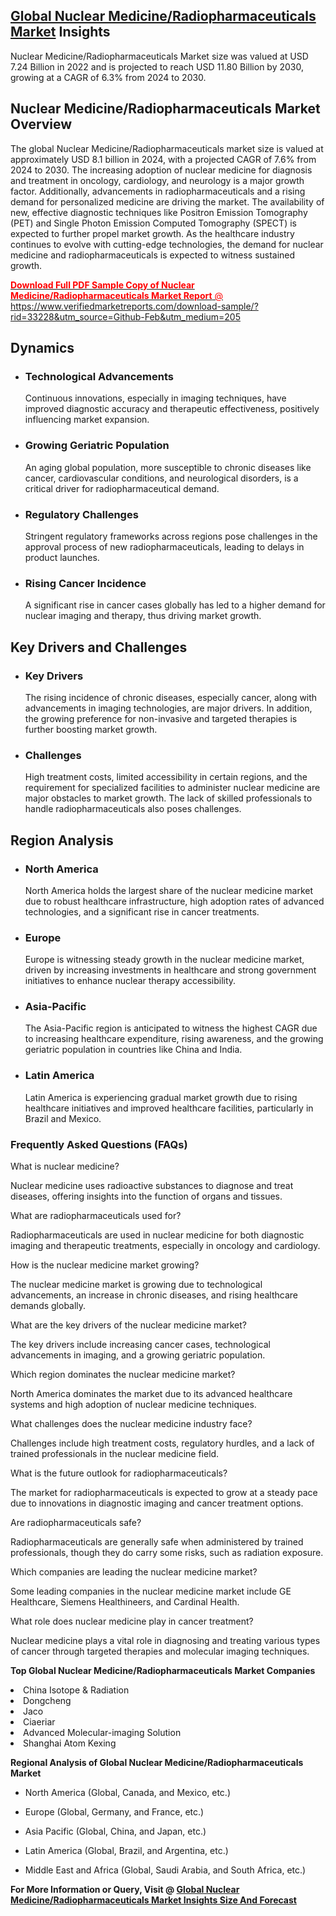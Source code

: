<h2><a href="https://www.verifiedmarketreports.com/download-sample/?rid=33228&amp;utm_source=Github&amp;utm_medium=205" target="_blank">Global Nuclear Medicine/Radiopharmaceuticals Market</a> Insights</h2><p>Nuclear Medicine/Radiopharmaceuticals Market size was valued at USD 7.24 Billion in 2022 and is projected to reach USD 11.80 Billion by 2030, growing at a CAGR of 6.3% from 2024 to 2030.</p><p> <h2>Nuclear Medicine/Radiopharmaceuticals Market Overview</h2> <p>The global Nuclear Medicine/Radiopharmaceuticals market size is valued at approximately USD 8.1 billion in 2024, with a projected CAGR of 7.6% from 2024 to 2030. The increasing adoption of nuclear medicine for diagnosis and treatment in oncology, cardiology, and neurology is a major growth factor. Additionally, advancements in radiopharmaceuticals and a rising demand for personalized medicine are driving the market. The availability of new, effective diagnostic techniques like Positron Emission Tomography (PET) and Single Photon Emission Computed Tomography (SPECT) is expected to further propel market growth. As the healthcare industry continues to evolve with cutting-edge technologies, the demand for nuclear medicine and radiopharmaceuticals is expected to witness sustained growth. <p><a href="sample-link"><p><span class=""><span style="color: #ff0000;"><strong>Download Full PDF Sample Copy of Nuclear Medicine/Radiopharmaceuticals Market Report</strong> @ </span><a href="https://www.verifiedmarketreports.com/download-sample/?rid=33228&amp;utm_source=Github-Feb&amp;utm_medium=205" target="_blank">https://www.verifiedmarketreports.com/download-sample/?rid=33228&amp;utm_source=Github-Feb&amp;utm_medium=205</a></span></p></a></p> <h2>Dynamics</h2> <ul> <li><h3>Technological Advancements</h3> Continuous innovations, especially in imaging techniques, have improved diagnostic accuracy and therapeutic effectiveness, positively influencing market expansion.</li> <li><h3>Growing Geriatric Population</h3> An aging global population, more susceptible to chronic diseases like cancer, cardiovascular conditions, and neurological disorders, is a critical driver for radiopharmaceutical demand.</li> <li><h3>Regulatory Challenges</h3> Stringent regulatory frameworks across regions pose challenges in the approval process of new radiopharmaceuticals, leading to delays in product launches.</li> <li><h3>Rising Cancer Incidence</h3> A significant rise in cancer cases globally has led to a higher demand for nuclear imaging and therapy, thus driving market growth.</li> </ul> <h2>Key Drivers and Challenges</h2> <ul> <li><h3>Key Drivers</h3> The rising incidence of chronic diseases, especially cancer, along with advancements in imaging technologies, are major drivers. In addition, the growing preference for non-invasive and targeted therapies is further boosting market growth.</li> <li><h3>Challenges</h3> High treatment costs, limited accessibility in certain regions, and the requirement for specialized facilities to administer nuclear medicine are major obstacles to market growth. The lack of skilled professionals to handle radiopharmaceuticals also poses challenges.</li> </ul> <h2>Region Analysis</h2> <ul> <li><h3>North America</h3> North America holds the largest share of the nuclear medicine market due to robust healthcare infrastructure, high adoption rates of advanced technologies, and a significant rise in cancer treatments.</li> <li><h3>Europe</h3> Europe is witnessing steady growth in the nuclear medicine market, driven by increasing investments in healthcare and strong government initiatives to enhance nuclear therapy accessibility.</li> <li><h3>Asia-Pacific</h3> The Asia-Pacific region is anticipated to witness the highest CAGR due to increasing healthcare expenditure, rising awareness, and the growing geriatric population in countries like China and India.</li> <li><h3>Latin America</h3> Latin America is experiencing gradual market growth due to rising healthcare initiatives and improved healthcare facilities, particularly in Brazil and Mexico.</li> </ul> <h3>Frequently Asked Questions (FAQs)</h3> <p>What is nuclear medicine?</p> <p>Nuclear medicine uses radioactive substances to diagnose and treat diseases, offering insights into the function of organs and tissues.</p> <p>What are radiopharmaceuticals used for?</p> <p>Radiopharmaceuticals are used in nuclear medicine for both diagnostic imaging and therapeutic treatments, especially in oncology and cardiology.</p> <p>How is the nuclear medicine market growing?</p> <p>The nuclear medicine market is growing due to technological advancements, an increase in chronic diseases, and rising healthcare demands globally.</p> <p>What are the key drivers of the nuclear medicine market?</p> <p>The key drivers include increasing cancer cases, technological advancements in imaging, and a growing geriatric population.</p> <p>Which region dominates the nuclear medicine market?</p> <p>North America dominates the market due to its advanced healthcare systems and high adoption of nuclear medicine techniques.</p> <p>What challenges does the nuclear medicine industry face?</p> <p>Challenges include high treatment costs, regulatory hurdles, and a lack of trained professionals in the nuclear medicine field.</p> <p>What is the future outlook for radiopharmaceuticals?</p> <p>The market for radiopharmaceuticals is expected to grow at a steady pace due to innovations in diagnostic imaging and cancer treatment options.</p> <p>Are radiopharmaceuticals safe?</p> <p>Radiopharmaceuticals are generally safe when administered by trained professionals, though they do carry some risks, such as radiation exposure.</p> <p>Which companies are leading the nuclear medicine market?</p> <p>Some leading companies in the nuclear medicine market include GE Healthcare, Siemens Healthineers, and Cardinal Health.</p> <p>What role does nuclear medicine play in cancer treatment?</p> <p>Nuclear medicine plays a vital role in diagnosing and treating various types of cancer through targeted therapies and molecular imaging techniques.</p> </p><p><strong>Top Global Nuclear Medicine/Radiopharmaceuticals Market Companies</strong></p><div data-test-id=""><p><li>China Isotope & Radiation</li><li> Dongcheng</li><li> Jaco</li><li> Ciaeriar</li><li> Advanced Molecular-imaging Solution</li><li> Shanghai Atom Kexing</li></p><div><strong>Regional Analysis of&nbsp;Global Nuclear Medicine/Radiopharmaceuticals Market</strong></div><ul><li dir="ltr"><p dir="ltr">North America&nbsp;(Global, Canada, and Mexico, etc.)</p></li><li dir="ltr"><p dir="ltr">Europe (Global, Germany, and France, etc.)</p></li><li dir="ltr"><p dir="ltr">Asia Pacific&nbsp;(Global, China, and Japan, etc.)</p></li><li dir="ltr"><p dir="ltr">Latin America&nbsp;(Global, Brazil, and Argentina, etc.)</p></li><li dir="ltr">Middle East and Africa&nbsp;(Global, Saudi Arabia, and South Africa, etc.)</li></ul><p><strong>For More Information or Query, Visit @&nbsp;</strong><strong><a href="https://www.verifiedmarketreports.com/product/global-nuclear-medicine-radiopharmaceuticals-market-size-and-forecast-to-2025/?utm_source=Github&amp;utm_medium=205" target="_blank">Global Nuclear Medicine/Radiopharmaceuticals Market Insights Size And Forecast</a></strong></p></div>
